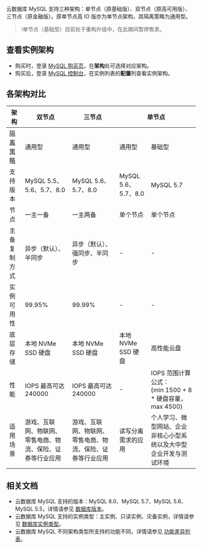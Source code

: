 云数据库 MySQL 支持三种架构：单节点（原基础版）、双节点（原高可用版）、三节点（原金融版）。原单节点高 IO 版亦为单节点架构，其隔离策略为通用型。
>!单节点（基础型）目前处于重构升级中，在此期间暂停售卖。
>

## 查看实例架构
- 购买时，登录 [MySQL 购买页](https://buy.cloud.tencent.com/cdb)，在**架构**处可选择对应架构。
- 购买后，登录 [MySQL 控制台](https://console.cloud.tencent.com/cdb)，在实例列表的**配置**列查看实例架构。

## 各架构对比
<table>
<thead>
<tr><th>架构</th><th >双节点</th><th>三节点</th><th colspan=2>单节点</th>
</thead>
<tbody><tr>
<td><a href="https://cloud.tencent.com/document/product/236/53253">隔离策略</a></td>
<td>通用型</td><td>通用型</td><td>通用型</td><td>基础型</td></tr>
<tr>
<td>支持版本</td>
<td>MySQL 5.5、5.6、5.7、8.0</td><td>MySQL 5.6、5.7、8.0</td><td>MySQL 5.6、5.7、8.0</td><td>MySQL 5.7</td></tr>
<tr>
<td>节点</td>
<td>一主一备</td><td>一主两备</td><td>单个节点</td><td>单个节点</td></tr>
<tr>
<td>主备复制方式</td>
<td>异步（默认）、半同步</td><td>异步（默认）、强同步、半同步</td><td>-</td><td>-</td></tr>
<tr>
<td>实例可用性</td>
<td>99.95%</td><td>99.99%</td><td>-</td><td>-</td></tr>
<tr>
<td>底层存储</td>
<td>本地 NVMe SSD 硬盘</td><td>本地 NVMe SSD 硬盘</td><td>本地 NVMe SSD 硬盘</td><td>高性能云盘</td></tr>
<tr>
<td>性能</td>
<td>IOPS 最高可达240000</td><td>IOPS 最高可达240000</td><td>-</td><td>IOPS 范围计算公式：<br>{min 1500 + 8 * 硬盘容量，max 4500}</td></tr>
<tr>
<td>适用场景</td>
<td>游戏、互联网、物联网、零售电商、物流、保险、证券等行业应用</td>
<td>游戏、互联网、物联网、零售电商、物流、保险、证券等行业应用</td>
<td>读写分离需求的应用</td>
<td>个人学习、微型网站、企业非核心小型系统以及大中型企业开发与测试环境</td></tr>
</tbody></table>

## 相关文档
- 云数据库 MySQL 支持的版本：MySQL 8.0、MySQL 5.7、MySQL 5.6、MySQL 5.5，详情请参见 [数据库版本](https://cloud.tencent.com/document/product/236/30969)。
- 云数据库 MySQL 支持的实例类型：主实例、只读实例、灾备实例，详情请参见 [数据库实例类型](https://cloud.tencent.com/document/product/236/7268)。
- 云数据库 MySQL 不同架构类型所支持的功能不同，详情请参见 [功能差异列表](https://cloud.tencent.com/document/product/236/43502)。

